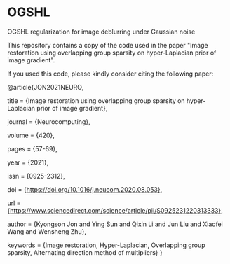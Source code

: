 # OGSHL
OGSHL regularization for image deblurring under Gaussian noise

This repository contains a copy of the code used in the paper "Image restoration using overlapping group sparsity on hyper-Laplacian prior of image gradient".

If you used this code, please kindly consider citing the following paper:

@article{JON2021NEURO,

title = {Image restoration using overlapping group sparsity on hyper-Laplacian prior of image gradient},

journal = {Neurocomputing},

volume = {420},

pages = {57-69},

year = {2021},

issn = {0925-2312},

doi = {https://doi.org/10.1016/j.neucom.2020.08.053},

url = {https://www.sciencedirect.com/science/article/pii/S0925231220313333},

author = {Kyongson Jon and Ying Sun and Qixin Li and Jun Liu and Xiaofei Wang and Wensheng Zhu},

keywords = {Image restoration, Hyper-Laplacian, Overlapping group sparsity, Alternating direction method of multipliers}
}
